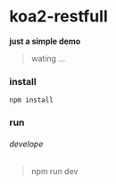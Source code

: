 # koa2-restfull

**just a simple demo**

> wating ...

### install

	npm install

### run

###### develope

> npm run dev
